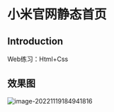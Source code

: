 # 小米官网静态首页

## Introduction

Web练习：Html+Css

## 效果图

![image-20221119184941816](https://img2022.cnblogs.com/blog/2570053/202211/2570053-20221119184943751-2042264007.png)

